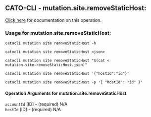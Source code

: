 
## CATO-CLI - mutation.site.removeStaticHost:
[Click here](https://api.catonetworks.com/documentation/#mutation-mutation.site.removeStaticHost) for documentation on this operation.

### Usage for mutation.site.removeStaticHost:

`catocli mutation site removeStaticHost -h`

`catocli mutation site removeStaticHost <json>`

`catocli mutation site removeStaticHost "$(cat < mutation.site.removeStaticHost.json)"`

`catocli mutation site removeStaticHost '{"hostId":"id"}'`

`catocli mutation site removeStaticHost -p '{
    "hostId": "id"
}'`


#### Operation Arguments for mutation.site.removeStaticHost ####

`accountId` [ID] - (required) N/A    
`hostId` [ID] - (required) N/A    
